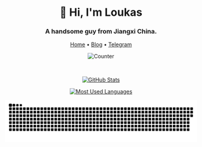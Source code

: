 <div align='center' >
  
<h1 align="center">👋 Hi, I'm Loukas</h1>
<h3 align="center">A handsome guy from Jiangxi China.</h3>

<p><a href="https://github.com/8680">Home</a> •
<a href="https://loukas.cn">Blog</a> •
<a href="https://t.me/A1227">Telegram</a></p>

<p><img alt="Counter" src="https://count.getloli.com/get/@8680?theme=asoul"/>  </p>

<p><img alt="" src="https://img.shields.io/badge/-Git-f05032?style=flat-square&amp;logo=git&amp;logoColor=white"/>
<img alt="" src="https://img.shields.io/badge/-HTML5-E34F26?style=flat-square&amp;logo=html5&amp;logoColor=white"/>
<img alt="" src="https://img.shields.io/badge/-Linux-fcc624?style=flat-square&amp;logo=linux&amp;logoColor=white"/>
<img alt="" src="https://img.shields.io/badge/-JavaScript-f7e018?style=flat-square&amp;logo=javascript&amp;logoColor=white"/>
<img alt="" src="https://img.shields.io/badge/-Nginx-269539?style=flat-square&amp;logo=nginx&amp;logoColor=ffffff"/>
<img alt="" src="https://img.shields.io/badge/-Vue.js-4fc08d?style=flat-square&amp;logo=vue.js&amp;logoColor=ffffff"/>
<img alt="" src="https://img.shields.io/badge/-Docker-2496ED?style=flat-square&amp;logo=docker&amp;logoColor=ffffff"/>
<img alt="" src="https://img.shields.io/badge/-CSS3-1572B6?style=flat-square&amp;logo=css3&amp;logoColor=white"/>
<img alt="" src="https://img.shields.io/badge/-PHP-4F5B93?style=flat-square&amp;logo=php&amp;logoColor=white"/></p>

<p align="center">
    <a href="https://github.com/8680">
      <img alt="GitHub Stats" src="https://github-readme-stats.vercel.app/api?username=8680&show_icons=true&theme=default" />
    </a>
     
</p>

<p align="center">
    <a href="https://github.com/8680">
      <img alt="Most Used Languages" src="https://github-readme-stats.vercel.app/api/top-langs/?username=8680&layout=compact" />
    </a>
</p>

<p align="center">
    <a href="https://github.com/8680">
      <img alt="Most Used Languages" src="https://raw.githubusercontent.com/8680/8680/master/assets/github-contribution-grid-snake.svg" />
    </a>
</p>

